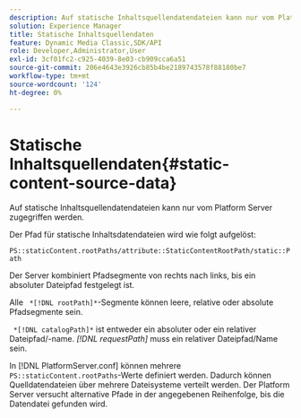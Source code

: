 ```yaml
---
description: Auf statische Inhaltsquellendatendateien kann nur vom Platform Server zugegriffen werden.
solution: Experience Manager
title: Statische Inhaltsquellendaten
feature: Dynamic Media Classic,SDK/API
role: Developer,Administrator,User
exl-id: 3cf01fc2-c925-4039-8e03-cb909cca6a51
source-git-commit: 206e4643e3926cb85b4be2189743578f88180be7
workflow-type: tm+mt
source-wordcount: '124'
ht-degree: 0%

---
```


# Statische Inhaltsquellendaten{#static-content-source-data}

Auf statische Inhaltsquellendatendateien kann nur vom Platform Server zugegriffen werden.

Der Pfad für statische Inhaltsdatendateien wird wie folgt aufgelöst:

`PS::staticContent.rootPaths/attribute::StaticContentRootPath/static::Path`

Der Server kombiniert Pfadsegmente von rechts nach links, bis ein absoluter Dateipfad festgelegt ist.

Alle ` *[!DNL rootPath]*`-Segmente können leere, relative oder absolute Pfadsegmente sein.

` *[!DNL catalogPath]*` ist entweder ein absoluter oder ein relativer Dateipfad/-name. *[!DNL requestPath]* muss ein relativer Dateipfad/Name sein.

In [!DNL PlatformServer.conf] können mehrere `PS::staticContent.rootPaths`-Werte definiert werden. Dadurch können Quelldatendateien über mehrere Dateisysteme verteilt werden. Der Platform Server versucht alternative Pfade in der angegebenen Reihenfolge, bis die Datendatei gefunden wird.
